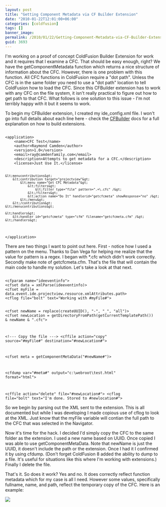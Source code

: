 ```yaml
---
layout: post
title: "Getting Component Metadata via CF Builder Extension"
date: "2010-01-22T12:01:00+06:00"
categories: [coldfusion]
tags: []
banner_image: 
permalink: /2010/01/22/Getting-Component-Metadata-via-CF-Builder-Extension
guid: 3693
---
```


I'm working on a proof of concept ColdFusion Builder Extension for work and it requires that I examine a CFC. That should be easy enough, right? We have the getComponentMetadata function which returns a nice structure of information about the CFC. However, there is one problem with this function. All CFC functions in ColdFusion require a "dot path". Unless the CFC is in the same folder you need to use a "dot path" location to tell ColdFusion how to load the CFC. Since this CFBuilder extension has to work with any CFC on the file system, it isn't really practical to figure out how to get path to that CFC. What follows is one solution to this issue - I'm not terribly happy with it but it seems to work.
<!--more-->
<p>

To begin my CFBuilder extension, I created my ide_config.xml file. I won't go into full details about each line here - check the <a href="http://help.adobe.com/en_US/ColdFusionBuilder/Using/index.html">CFBuilder</a> docs for a full explanation on how to build extensions.

<p>

<code>
&lt;application&gt; 
    &lt;name&gt;CFC Test&lt;/name&gt; 
    &lt;author&gt;Raymond Camden&lt;/author&gt; 
    &lt;version&gt;1.0&lt;/version&gt; 
    &lt;email&gt;ray@camdenfamily.com&lt;/email&gt; 
    &lt;description&gt;Attempts to get metadata for a CFC.&lt;/description&gt; 
    &lt;license&gt;Just Use It.&lt;/license&gt;
	
	&lt;menucontributions&gt;
		&lt;contribution target="projectview"&gt;
			&lt;menu name="Get CFC Metadata"&gt;
				&lt;filters&gt;
					&lt;filter type="file" pattern=".+\.cfc" /&gt;
				&lt;/filters&gt;
				&lt;action name="Do It" handlerid="getcfcmeta" showResponse="no" /&gt;
			&lt;/menu&gt;
		&lt;/contribution&gt;
	&lt;/menucontributions&gt;

	&lt;handlers&gt;
		&lt;handler id="getcfcmeta" type="cfm" filename="getcfcmeta.cfm" /&gt;
	&lt;/handlers&gt; 
&lt;/application&gt;
</code>

<p>

There are two things I want to point out here. First - notice how I used a pattern on the menu. Thanks to Dan Vega for helping me realize that the value for pattern is a regex. I began with *.cfc which didn't work correctly. Secondly make note of getcfcmeta.cfm. That's the file that will contain the main code to handle my solution. Let's take a look at that next.

<p>

<code>
&lt;cfparam name="ideeventinfo"&gt;
&lt;cfset data = xmlParse(ideeventinfo)&gt;
&lt;cfset myFile = data.event.ide.projectview.resource.xmlAttributes.path&gt;
&lt;cflog file="bolt" text="Working with #myFile#"&gt;

&lt;cfset newName = replace(createUUID(), "-", "_", "all")&gt;
&lt;cfset newLocation = getDirectoryFromPath(getCurrentTemplatePath()) & newName & ".cfc"&gt;

&lt;!--- Copy the file ---&gt;
&lt;cffile action="copy" source="#myFile#" destination="#newLocation#"&gt;

&lt;cfset meta = getComponentMetaData("#newName#")&gt;

&lt;cfdump var="#meta#" output="c:\webroot\test.html" format="html"&gt;

&lt;cffile action="delete" file="#newLocation#"&gt;
&lt;cflog file="bolt" text="I'm done. Stored to #newlocation#"&gt;
</code>

<p>

So we begin by parsing out the XML sent to the extension. This is all documented but while I was developing I made copious use of cflog to look at the XML. Just know that the myFile variable will contian the full path to the CFC that was selected in the Navigator.

<p>

Now it's time for the hack. I decided I'd simply copy the CFC to the same folder as the extension. I used a new name based on UUID. Once copied I was able to use getComponentMetaData. Note that newName is just the UUID, it doesn't include the path or the extension. Once I had it I confirmed it by using cfdump. (Don't forget ColdFusion 8 added the ability to dump to a file. It's useful for situations like this where I'm working with extensions.) Finally I delete the file. 

<p>

That's it. So does it work? Yes and no. It does correctly reflect function metadata which for my case is all I need. However some values, specifically fullname, name, and path, reflect the temporary copy of the CFC. Here is an example:

<p>

<img src="https://static.raymondcamden.com/images/shotcfb.jpg" />

<p>
